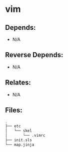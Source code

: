# vim

## Depends:

  -  N/A

## Reverse Depends:

  -  N/A

## Relates:

  -  N/A

## Files:

```bash
.
├── etc
│   └── skel
│       └── .vimrc
├── init.sls
└── map.jinja
```
